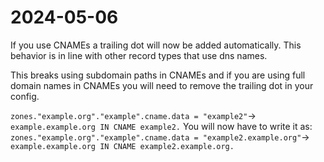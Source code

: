 # 2024-05-06

If you use CNAMEs a trailing dot will now be added automatically.
This behavior is in line with other record types that use dns names.

This breaks using subdomain paths in CNAMEs and if you are using full domain names
in CNAMEs you will need to remove the trailing dot in your config.

`zones."example.org"."example".cname.data = "example2"`-> `example.example.org IN CNAME example2.`
You will now have to write it as:
`zones."example.org"."example".cname.data = "example2.example.org"`-> `example.example.org IN CNAME example2.example.org.`
